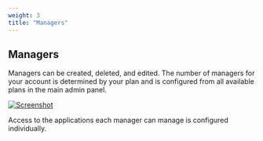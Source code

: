 ```yaml
---
weight: 3
title: "Managers"
---
```


## Managers

Managers can be created, deleted, and edited. The number of managers for your account is determined by your plan and is configured from all available plans in the main admin panel.

[![Screenshot](/images/2025-01-05_21-53-40.png)](/images/2025-01-05_21-53-40.png)

Access to the applications each manager can manage is configured individually.



